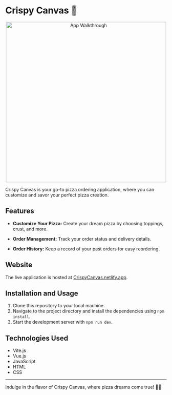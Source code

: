# Crispy Canvas 🍕

<p align="center">
  <img src="public/app-walkthrough.gif" alt="App Walkthrough" style="width:500px">
</p>

Crispy Canvas is your go-to pizza ordering application, where you can customize and savor your perfect pizza creation.

## Features

- **Customize Your Pizza:** Create your dream pizza by choosing toppings, crust, and more.

- **Order Management:** Track your order status and delivery details.

- **Order History:** Keep a record of your past orders for easy reordering.

## Website

The live application is hosted at [CrispyCanvas.netlify.app](https://crispy-canvas.netlify.app).


## Installation and Usage

1. Clone this repository to your local machine.
2. Navigate to the project directory and install the dependencies using `npm install`.
3. Start the development server with `npm run dev`.


## Technologies Used

- Vite.js
- Vue.js
- JavaScript
- HTML
- CSS


---

Indulge in the flavor of Crispy Canvas, where pizza dreams come true! 🍕✨
